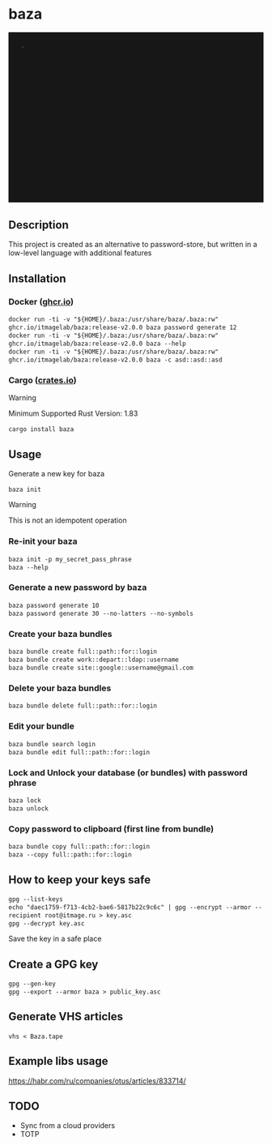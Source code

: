 # baza

![demo](contrib/Baza.gif)

## Description

This project is created as an alternative to password-store, but written in a low-level language with additional features

## Installation

### Docker ([ghcr.io](ghcr.io/itmagelab/baza:release-v2.0.0))

    docker run -ti -v "${HOME}/.baza:/usr/share/baza/.baza:rw" ghcr.io/itmagelab/baza:release-v2.0.0 baza password generate 12
    docker run -ti -v "${HOME}/.baza:/usr/share/baza/.baza:rw" ghcr.io/itmagelab/baza:release-v2.0.0 baza --help
    docker run -ti -v "${HOME}/.baza:/usr/share/baza/.baza:rw" ghcr.io/itmagelab/baza:release-v2.0.0 baza -c asd::asd::asd

### Cargo ([crates.io](https://crates.io/crates/baza))

> [!WARNING]
> Minimum Supported Rust Version: 1.83

    cargo install baza

## Usage

Generate a new key for baza

    baza init

> [!WARNING]
> This is not an idempotent operation

### Re-init your baza

    baza init -p my_secret_pass_phrase
    baza --help

### Generate a new password by baza

    baza password generate 10
    baza password generate 30 --no-latters --no-symbols

### Create your baza bundles

    baza bundle create full::path::for::login
    baza bundle create work::depart::ldap::username
    baza bundle create site::google::username@gmail.com

### Delete your baza bundles

    baza bundle delete full::path::for::login

### Edit your bundle

    baza bundle search login
    baza bundle edit full::path::for::login

### Lock and Unlock your database (or bundles) with password phrase

    baza lock
    baza unlock

### Copy password to clipboard (first line from bundle)

    baza bundle copy full::path::for::login
    baza --copy full::path::for::login

## How to keep your keys safe

    gpg --list-keys
    echo "daec1759-f713-4cb2-bae6-5817b22c9c6c" | gpg --encrypt --armor --recipient root@itmage.ru > key.asc
    gpg --decrypt key.asc

Save the key in a safe place

## Create a GPG key

    gpg --gen-key
    gpg --export --armor baza > public_key.asc

## Generate VHS articles

    vhs < Baza.tape

## Example libs usage

<https://habr.com/ru/companies/otus/articles/833714/>

## TODO

* Sync from a cloud providers
* TOTP
